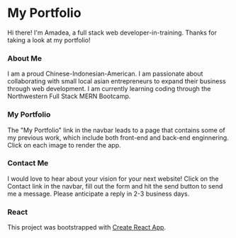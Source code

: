 # My Portfolio

Hi there! I'm Amadea, a full stack web developer-in-training. Thanks for taking a look at my portfolio!

### About Me

I am a proud Chinese-Indonesian-American. I am passionate about collaborating with small local asian entrepreneurs to expand their business through web development. I am currently learning coding through the Northwestern Full Stack MERN Bootcamp.

### My Portfolio

The "My Portfolio" link in the navbar leads to a page that contains some of my previous work, which include both front-end and back-end enginnering. Click on each image to render the app. 

### Contact Me

I would love to hear about your vision for your next website! Click on the Contact link in the navbar, fill out the form and hit the send button to send me a message. Please anticipate a reply in 2-3 business days.


### React

This project was bootstrapped with [Create React App](https://github.com/facebook/create-react-app).



